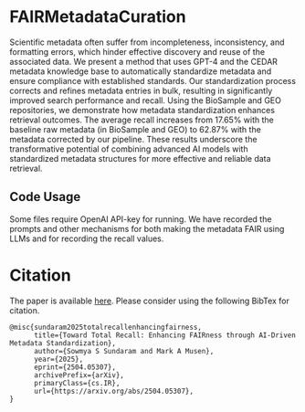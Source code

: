 # FAIRMetadataCuration

Scientific metadata often suffer from incompleteness, inconsistency, and formatting errors, which hinder effective discovery and reuse of the associated data. We present a method that uses GPT-4 and the CEDAR metadata knowledge base to automatically standardize metadata and ensure compliance with established standards. Our standardization process corrects and refines metadata entries in bulk, resulting in significantly improved search performance and recall. Using the BioSample and GEO repositories, we demonstrate how metadata standardization enhances retrieval outcomes. The average recall increases from 17.65\% with the baseline raw metadata (in BioSample and GEO) to 62.87\% with the metadata corrected by our pipeline. These results underscore the transformative potential of combining advanced AI models with standardized metadata structures for more effective and reliable data retrieval.

## Code Usage
Some files require OpenAI API-key for running. We have recorded the prompts and other mechanisms for both making the metadata FAIR using LLMs and for recording the recall values. 

# Citation
The paper is available [here](https://arxiv.org/abs/2504.05307). Please consider using the following BibTex for citation.
```
@misc{sundaram2025totalrecallenhancingfairness,
      title={Toward Total Recall: Enhancing FAIRness through AI-Driven Metadata Standardization}, 
      author={Sowmya S Sundaram and Mark A Musen},
      year={2025},
      eprint={2504.05307},
      archivePrefix={arXiv},
      primaryClass={cs.IR},
      url={https://arxiv.org/abs/2504.05307}, 
}
```

